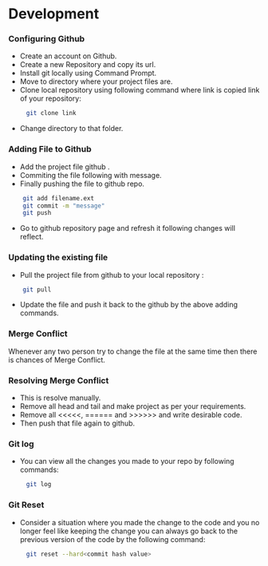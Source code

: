 # Development

### Configuring Github
 - Create an account on Github.
 - Create a new Repository and copy its url.
 - Install git locally using Command Prompt.
 - Move to directory where your project files are.
 - Clone local repository using following command where link is copied link of your repository:
```sh 
     git clone link
```
 - Change directory to that folder.

### Adding File to Github
 -   Add the project file github .
 -   Commiting the file following with message.
 -   Finally pushing the file to github repo.
 ```sh
     git add filename.ext
     git commit -m "message"
     git push
 ```
 - Go to github repository page and refresh it following changes will reflect.

### Updating the existing file 

  - Pull the project file from github to your local repository :
 ```sh
     git pull
 ```
  - Update the file and push it back to the github by the above adding commands.

### Merge Conflict 
Whenever any two person try to change the file at the same time then there is chances of Merge Conflict.

### Resolving Merge Conflict
 - This is resolve manually.
 - Remove all head and tail and make project as per your requirements.
 - Remove all <<<<<, ====== and >>>>>> and write desirable code.
 - Then push that file again to github.
 
### Git log
 - You can view all the changes you made to your repo by following commands:
```sh
     git log
```
### Git Reset
 - Consider a situation where you made the change to the code and you no longer feel like keeping the change you can always go back to the previous version of the code by the following command:
```sh
     git reset --hard<commit hash value>
```
